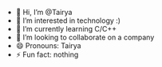 - 👋 Hi, I’m @Tairya
- 👀 I’m interested in technology :)
- 🌱 I’m currently learning C/C++ 
- 💞️ I’m looking to collaborate on a company
- 😄 Pronouns: Tairya
- ⚡ Fun fact: nothing

<!---
/Tairya is a ✨ special ✨ repository because its `README.md` (this file) appears on your GitHub profile.
You can click the Preview link to take a look at your changes.
--->
